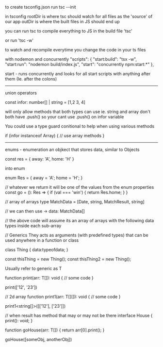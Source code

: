 to create tsconfig.json
run tsc --init

in tsconfig 
rootDir is where tsc should watch for all files as the 'source' of our app
outDir is where the built files in JS should end up

you can run tsc to compile everything to JS in the build file
'tsc'

or run 'tsc -w'

to watch and recompile everytime you change the code in your ts files

with nodemon and concurrently
"scripts": {
    "start:build": "tsx -w",
    "start:run": "nodemon build/index.js",
    "start": "concurrently npm:start:*"
  },

start - runs concurrently and looks for all start scripts with anything after them (Ie. after the colons)

-----------------------
union operators 

const infor: number[] | string = [1,2 3, 4]

will only allow methods that both types can use
ie. string and array don't both have .push() so your cant use .push() on infor variable

You could use a type guard conitional to help when using various methods

if (infor instanceof Array) {
  // use array methods
}

--------------

enums - enumeration an objkect that stores data, similar to Objects

const res = {
  away: 'A',
  home: 'H'
}

into enum 

enum Res = {
  away = 'A';
  home = 'H';
}

// whatever we return it will be one of the values from the enum properties
const go = (): Res => {
  if (val === 'win') {
    return Res.home;
  }
}

// array of arrays
type MatchData = [Date, string, MatchResult, string]

// we can then use ->
data: MatchData[]

// the above code will assume its an array of arrays with the following data types inside each sub-array

// Generics
They acts as arguments (with predefined types) that can be used anywhere in a function or class

class Thing<HoldAnything> {
  data:typeofdata;
}

const thisThing = new Thing<number>();
const thisThing2 = new Thing<string>();

Usually refer to generic as T


function print<T>(arr: T[]): void {
  // some code
}

print<string>(['12', '23'])

// 2d array
function print1<T>(arr: T[][]): void {
  // some code
}

print1<string[]>([['12'], ['23']])


// when result has method that may or may not be there
interface House {
  print(): void;
}

function goHouse<T extends House>(arr: T[]) {
  return arr[0].print();
}

goHouse<NewHouse>([someObj, anotherObj])


